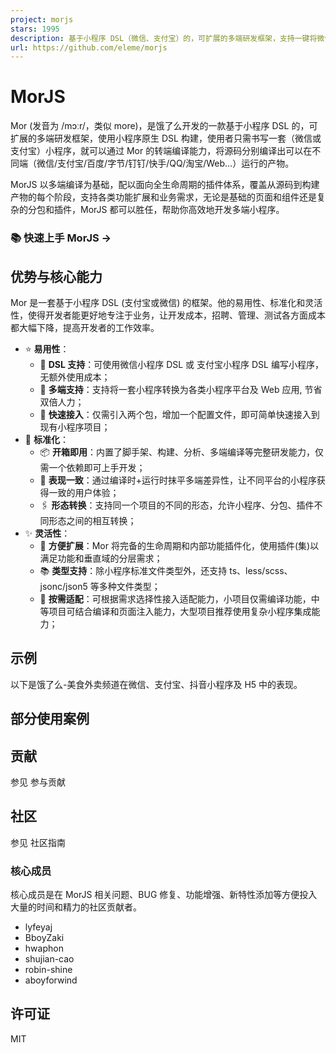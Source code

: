 ```yaml
---
project: morjs
stars: 1995
description: 基于小程序 DSL（微信、支付宝）的，可扩展的多端研发框架，支持一键将微信或支付宝小程序转换为微信、支付宝、百度、字节、QQ、快手、淘宝、钉钉等小程序 或 Web 应用。
url: https://github.com/eleme/morjs
---
```


MorJS
=====

Mor (发音为 /mɔːr/，类似 more)，是饿了么开发的一款基于小程序 DSL 的，可扩展的多端研发框架，使用小程序原生 DSL 构建，使用者只需书写一套（微信或支付宝）小程序，就可以通过 Mor 的转端编译能力，将源码分别编译出可以在不同端（微信/支付宝/百度/字节/钉钉/快手/QQ/淘宝/Web…）运行的产物。

MorJS 以多端编译为基础，配以面向全生命周期的插件体系，覆盖从源码到构建产物的每个阶段，支持各类功能扩展和业务需求，无论是基础的页面和组件还是复杂的分包和插件，MorJS 都可以胜任，帮助你高效地开发多端小程序。

### 📚 快速上手 MorJS →

优势与核心能力
-------

Mor 是一套基于小程序 DSL (支付宝或微信) 的框架。他的易用性、标准化和灵活性，使得开发者能更好地专注于业务，让开发成本，招聘、管理、测试各方面成本都大幅下降，提高开发者的工作效率。

-   ⭐️ **易用性**：
    -   💎 **DSL 支持**：可使用微信小程序 DSL 或 支付宝小程序 DSL 编写小程序，无额外使用成本；
    -   🌴 **多端支持**：支持将一套小程序转换为各类小程序平台及 Web 应用, 节省双倍人力；
    -   🚀 **快速接入**：仅需引入两个包，增加一个配置文件，即可简单快速接入到现有小程序项目；
-   🌟 **标准化**：
    -   📦 **开箱即用**：内置了脚手架、构建、分析、多端编译等完整研发能力，仅需一个依赖即可上手开发；
    -   🌈 **表现一致**：通过编译时+运行时抹平多端差异性，让不同平台的小程序获得一致的用户体验；
    -   🖇 **形态转换**：支持同一个项目的不同的形态，允许小程序、分包、插件不同形态之间的相互转换；
-   ✨ **灵活性**：
    -   🎉 **方便扩展**：Mor 将完备的生命周期和内部功能插件化，使用插件(集)以满足功能和垂直域的分层需求；
    -   📚 **类型支持**：除小程序标准文件类型外，还支持 ts、less/scss、jsonc/json5 等多种文件类型；
    -   🧰 **按需适配**：可根据需求选择性接入适配能力，小项目仅需编译功能，中等项目可结合编译和页面注入能力，大型项目推荐使用复杂小程序集成能力；

示例
--

以下是饿了么-美食外卖频道在微信、支付宝、抖音小程序及 H5 中的表现。

部分使用案例
------

贡献
--

参见 参与贡献

社区
--

参见 社区指南

### 核心成员

核心成员是在 MorJS 相关问题、BUG 修复、功能增强、新特性添加等方便投入大量的时间和精力的社区贡献者。

-   lyfeyaj
-   BboyZaki
-   hwaphon
-   shujian-cao
-   robin-shine
-   aboyforwind

许可证
---

MIT
